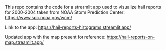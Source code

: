This repo contains the code for a streamlit app used to visualize hail reports for 2000-2004 taken from NOAA Storm Prediction Center: https://www.spc.noaa.gov/wcm/

Link to the app: https://hail-reports-histograms.streamlit.app/

Updated app with the map present for reference: https://hail-reports-on-map.streamlit.app/

